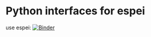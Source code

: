 # Python interfaces for espei
use espei: 
[![Binder](https://mybinder.org/badge_logo.svg)](https://mybinder.org/v2/gh/jan-janssen/espei-example/master?filepath=espei.ipynb)
